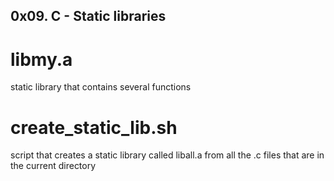 ## 0x09. C - Static libraries

# libmy.a
static library that contains several functions

# create_static_lib.sh
script that creates a static library called liball.a from all the .c files that are in the current directory 
